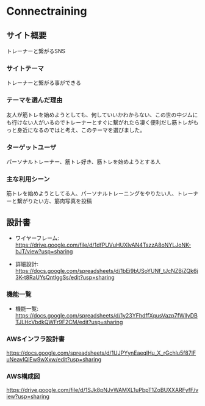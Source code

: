 # Connectraining

## サイト概要
トレーナーと繋がるSNS

### サイトテーマ
トレーナーと繋がる事ができる

### テーマを選んだ理由
友人が筋トレを始めようとしても、何していいかわからない、この世の中ジムにも行けない人がいるのでトレーナーとすぐに繋がれたら凄く便利だし筋トレがもっと身近になるのではと考え、このテーマを選びました。

### ターゲットユーザ
パーソナルトレーナー、筋トレ好き、筋トレを始めようとする人

### 主な利用シーン
筋トレを始めようとしてる人、パーソナルトレーニングをやりたい人、トレーナーと繋がりたい方、筋肉写真を投稿

## 設計書
- ワイヤーフレーム: https://drive.google.com/file/d/1dfPUVuHUXlvAN4TszzA8oNYLJoNK-bJT/view?usp=sharing

- 詳細設計: https://docs.google.com/spreadsheets/d/1bEi9bUSoYUNf_tJcNZBiZQk6j3K-t8RaUYsQntlggSs/edit?usp=sharing

### 機能一覧
- 機能一覧: https://docs.google.com/spreadsheets/d/1y23YFhdffXqusVazp7fWllyDBTJLHcVbdkQWFr9F2CM/edit?usp=sharing

### AWSインフラ設計書
https://docs.google.com/spreadsheets/d/1UJPYynEaeqlHu_X_rGchlu5f87lFuNeavIQlEw9wXxw/edit?usp=sharing

### AWS構成図
https://drive.google.com/file/d/1SJk8pNJvWAMXL1uPbpT1ZoBUXXARFyfF/view?usp=sharing

